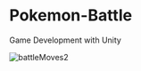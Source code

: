 # Pokemon-Battle
Game Development with Unity


![battleMoves2](https://user-images.githubusercontent.com/37630492/64114923-fe7e7680-cd96-11e9-9f88-f122bf8f51f9.PNG)


